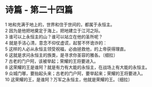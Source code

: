 # 诗篇 - 第二十四篇
  
 1 地和充满于地上的，世界和住于世间的，都属于永恒主。  
 2 因为是他把地奠定于海上，把地建立于江河之际。  
 3 谁可以上永恒主的山？谁可以站立在他的圣所呢？  
 4 就是手洁心清，意念不仰仗虚谎，起誓不怀诡诈的：  
 5 这样的人必从永恒主领受祝福，必由拯救他，的上帝获得理直。  
 6 这就是求问永恒主的族类，是寻求你圣容的雅各。〔细拉〕  
 7 古老的门户阿，该被举起；荣耀的王将要进入。  
 8 这荣耀的王是谁阿？就是有力有大能的永恒主，在战场上有大能的永恒主。  
 9 众城门哪，要抬起头来；古老的门户阿，要举起来；荣耀的王将要进入。  
 10 这荣耀的王，是谁阿？万军之永恒主，他就是荣耀的王。〔细拉〕